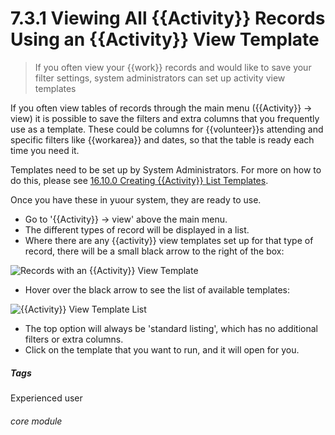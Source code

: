 # 7.3.1 Viewing All {{Activity}} Records Using an {{Activity}} View Template

> If you often view your {{work}} records and would like to save your filter settings, system administrators can set up activity view templates



If you often view tables of records through the main menu ({{Activity}} -> view) it is possible to save the filters and extra columns that you frequently use as a template. These could be columns for {{volunteer}}s attending and specific filters like {{workarea}} and dates, so that the table is ready each time you need it. 

Templates need to be set up by System Administrators. For more on how to do this, please see [16.10.0 Creating {{Activity}} List Templates](/help/index/p/16.10.0).

Once you have these in yuour system, they are ready to use.
- Go to '{{Activity}} -> view' above the main menu. 
- The different types of record will be displayed in a list.
- Where there are any {{activity}} view templates set up for that type of record, there will be a small black arrow to the right of the box:

![Records with an {{Activity}} View Template](7.3.1a.png)

- Hover over the black arrow to see the list of available templates:

![{{Activity}} View Template List](7.3.1b.png)

- The top option will always be 'standard listing', which has no additional filters or extra columns.
- Click on the template that you want to run, and it will open for you.


##### Tags
Experienced user

###### core module

